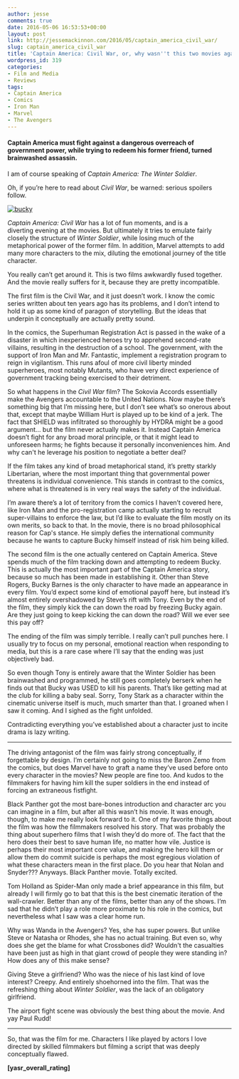 ```yaml
---
author: jesse
comments: true
date: 2016-05-06 16:53:53+00:00
layout: post
link: http://jessemackinnon.com/2016/05/captain_america_civil_war/
slug: captain_america_civil_war
title: 'Captain America: Civil War, or, why wasn''t this two movies again?'
wordpress_id: 319
categories:
- Film and Media
- Reviews
tags:
- Captain America
- Comics
- Iron Man
- Marvel
- The Avengers
---
```


#### Captain America must fight against a dangerous overreach of government power, while trying to redeem his former friend, turned brainwashed assassin.


I am of course speaking of _Captain America: The Winter Soldier_.

Oh, if you’re here to read about _Civil War_, be warned: serious spoilers follow.

[![bucky](http://jessemackinnon.com/wp-content/uploads/2016/05/bucky-300x154.jpg)](http://jessemackinnon.com/wp-content/uploads/2016/05/bucky.jpg)

_Captain America: Civil War_ has a lot of fun moments, and is a diverting evening at the movies. But ultimately it tries to emulate fairly closely the structure of _Winter Soldier_, while losing much of the metaphorical power of the former film. In addition, Marvel attempts to add many more characters to the mix, diluting the emotional journey of the title character.

You really can’t get around it. This is two films awkwardly fused together. And the movie really suffers for it, because they are pretty incompatible.

The first film is the Civil War, and it just doesn’t work. I know the comic series written about ten years ago has its problems, and I don’t intend to hold it up as some kind of paragon of storytelling. But the ideas that underpin it conceptually are actually pretty sound.

In the comics, the Superhuman Registration Act is passed in the wake of a disaster in which inexperienced heroes try to apprehend second-rate villains, resulting in the destruction of a school. The government, with the support of Iron Man and Mr. Fantastic, implement a registration program to reign in vigilantism. This runs afoul of more civil liberty minded superheroes, most notably Mutants, who have very direct experience of government tracking being exercised to their detriment.

So what happens in the _Civil War_ film? The Sokovia Accords essentially make the Avengers accountable to the United Nations. Now maybe there’s something big that I’m missing here, but I don’t see what’s so onerous about that, except that maybe William Hurt is played up to be kind of a jerk. The fact that SHIELD was infiltrated so thoroughly by HYDRA might be a good argument… but the film never actually makes it. Instead Captain America doesn’t fight for any broad moral principle, or that it might lead to unforeseen harms; he fights because it personally inconveniences him. And why can't he leverage his position to negotiate a better deal?

If the film takes any kind of broad metaphorical stand, it’s pretty starkly Libertarian, where the most important thing that governmental power threatens is individual convenience. This stands in contrast to the comics, where what is threatened is in very real ways the safety of the individual.

I’m aware there’s a lot of territory from the comics I haven’t covered here, like Iron Man and the pro-registration camp actually starting to recruit super-villains to enforce the law, but I’d like to evaluate the film mostly on its own merits, so back to that. In the movie, there is no broad philosophical reason for Cap's stance. He simply defies the international community because he wants to capture Bucky himself instead of risk him being killed.

The second film is the one actually centered on Captain America. Steve spends much of the film tracking down and attempting to redeem Bucky. This is actually the most important part of the Captain America story, because so much has been made in establishing it. Other than Steve Rogers, Bucky Barnes is the only character to have made an appearance in every film. You’d expect some kind of emotional payoff here, but instead it’s almost entirely overshadowed by Steve’s rift with Tony. Even by the end of the film, they simply kick the can down the road by freezing Bucky again. Are they just going to keep kicking the can down the road? Will we ever see this pay off?

The ending of the film was simply terrible. I really can’t pull punches here. I usually try to focus on my personal, emotional reaction when responding to media, but this is a rare case where I’ll say that the ending was just objectively bad.

So even though Tony is entirely aware that the Winter Soldier has been brainwashed and programmed, he still goes completely berserk when he finds out that Bucky was USED to kill his parents. That’s like getting mad at the club for killing a baby seal. Sorry, Tony Stark as a character within the cinematic universe itself is much, much smarter than that. I groaned when I saw it coming. And I sighed as the fight unfolded.

Contradicting everything you’ve established about a character just to incite drama is lazy writing.



* * *



The driving antagonist of the film was fairly strong conceptually, if forgettable by design. I’m certainly not going to miss the Baron Zemo from the comics, but does Marvel have to graft a name they’ve used before onto every character in the movies? New people are fine too. And kudos to the filmmakers for having him kill the super soldiers in the end instead of forcing an extraneous fistfight.

Black Panther got the most bare-bones introduction and character arc you can imagine in a film, but after all this wasn’t his movie. It was enough, though, to make me really look forward to it. One of my favorite things about the film was how the filmmakers resolved his story. That was probably the thing about superhero films that I wish they’d do more of. The fact that the hero does their best to save human life, no matter how vile. Justice is perhaps their most important core value, and making the hero kill them or allow them do commit suicide is perhaps the most egregious violation of what these characters mean in the first place. Do you hear that Nolan and Snyder??? Anyways. Black Panther movie. Totally excited.

Tom Holland as Spider-Man only made a brief appearance in this film, but already I will firmly go to bat that this is the best cinematic iteration of the wall-crawler. Better than any of the films, better than any of the shows. I’m sad that he didn’t play a role more proximate to his role in the comics, but nevertheless what I saw was a clear home run.

Why was Wanda in the Avengers? Yes, she has super powers. But unlike Steve or Natasha or Rhodes, she has no actual training. But even so, why does she get the blame for what Crossbones did? Wouldn't the casualties have been just as high in that giant crowd of people they were standing in? How does any of this make sense?

Giving Steve a girlfriend? Who was the niece of his last kind of love interest? Creepy. And entirely shoehorned into the film. That was the refreshing thing about _Winter Soldier_, was the lack of an obligatory girlfriend.

The airport fight scene was obviously the best thing about the movie. And yay Paul Rudd!



* * *



So, that was the film for me. Characters I like played by actors I love directed by skilled filmmakers but filming a script that was deeply conceptually flawed.

**[yasr_overall_rating]**

